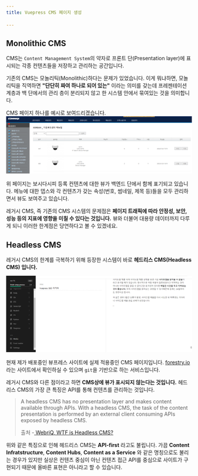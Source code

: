 ```yaml
---
title: Vuepress CMS 페이지 생성

---
```

## Monolithic CMS

CMS는 `Content Management System`의 약자로 프론트 단(Presentation layer)에 표시되는 각종 컨텐츠들을 저장하고 관리하는 공간입니다.

기존의 CMS는 모놀리틱(Monolithic)하다는 문제가 있었습니다. 이게 뭐냐하면, 모놀리틱을 직역하면 **"단단히 짜여 하나로 되어 있는"** 이라는 의미를 갖는데 프레젠테이션 계층과 백 단에서의 관리 층이 분리되지 않고 한 시스템 안에서 묶여있는 것을 의미합니다.

CMS 페이지 하나를 예시로 보여드리겠습니다.
![cms](../.vuepress/assets/vuepress/commax.png)

위 페이지는 보시다시피 등록 컨텐츠에 대한 뷰가 백엔드 단에서 함께 표기되고 있습니다. 메뉴에 대한 뎁스와 각 컨텐츠가 갖는 속성(번호, 썸네일, 제목 등)들을 모두 관리하면서 뷰도 보여주고 있습니다.

레거시 CMS, 즉 기존의 CMS 시스템의 문제점은 **페이지 트래픽에 따라 안정성, 보안, 성능 등의 지표에 영향을 미칠 수 있다는 것입니다.** 뷰와 더불어 대용량 데이터까지 다루게 되니 이러한 한계점은 당연하다고 볼 수 있겠네요.

## Headless CMS

레거시 CMS의 한계를 극복하기 위해 등장한 시스템이 바로 **헤드리스 CMS(Headless CMS) 입니다.**

![cmsAPI](../.vuepress/assets/vuepress/cmsAPI.png)

현재 제가 배포중인 뷰프레스 사이트에 실제 적용중인 CMS 페이지입니다. [forestry.io](https://forestry.io/)라는 사이트에서 확인하실 수 있으며 `git`을 기반으로 하는 서비스입니다.

레거시 CMS와 다른 점이라고 하면 **CMS상에 뷰가 표시되지 않는다는 것입니다.** 헤드리스 CMS의 가장 큰 특징은 API를 통해 컨텐츠를 관리하는 것입니다.

> A headless CMS has no presentation layer and makes content available through APIs. With a headless CMS, the task of the content presentation is performed by an external client consuming APIs exposed by headless CMS.
>
> 출처 -[ WebriQ, WTF is Headless CMS?](https://www.webriq.com/monolithic-cms-versus-headless-cms)

위와 같은 특징으로 인해 헤드리스 CMS는 **API-first** 라고도 불립니다. 가끔  **Content Infratstructure**, **Content Hubs**, **Content as a Service** 와 같은 명칭으로도 불리는 경우가 있지만 실상은 컨텐츠 중심이 아닌 컨텐츠 접근 API를 중심으로 사이트가 구현되기 때문에 올바른 표현은 아니라고 할 수 있습니다.